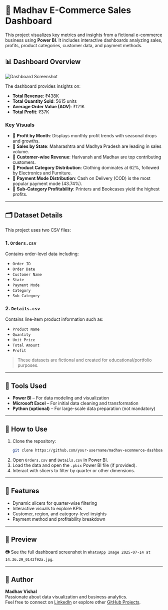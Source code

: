 
# 🛒 Madhav E-Commerce Sales Dashboard

This project visualizes key metrics and insights from a fictional e-commerce business using **Power BI**. It includes interactive dashboards analyzing sales, profits, product categories, customer data, and payment methods.

## 📊 Dashboard Overview

![Dashboard Screenshot](./WhatsApp%20Image%202025-07-14%20at%2014.36.29_0143f92a.jpg)

The dashboard provides insights on:

- **Total Revenue**: ₹438K  
- **Total Quantity Sold**: 5615 units  
- **Average Order Value (AOV)**: ₹121K  
- **Total Profit**: ₹37K  

### Key Visuals
- 🔹 **Profit by Month**: Displays monthly profit trends with seasonal drops and growths.
- 🔹 **Sales by State**: Maharashtra and Madhya Pradesh are leading in sales volume.
- 🔹 **Customer-wise Revenue**: Harivansh and Madhav are top contributing customers.
- 🔹 **Product Category Distribution**: Clothing dominates at 62%, followed by Electronics and Furniture.
- 🔹 **Payment Mode Distribution**: Cash on Delivery (COD) is the most popular payment mode (43.74%).
- 🔹 **Sub-Category Profitability**: Printers and Bookcases yield the highest profits.

---

## 🗂️ Dataset Details

This project uses two CSV files:

### 1. `Orders.csv`
Contains order-level data including:
- `Order ID`
- `Order Date`
- `Customer Name`
- `State`
- `Payment Mode`
- `Category`
- `Sub-Category`

### 2. `Details.csv`
Contains line-item product information such as:
- `Product Name`
- `Quantity`
- `Unit Price`
- `Total Amount`
- `Profit`

> These datasets are fictional and created for educational/portfolio purposes.

---

## 🧰 Tools Used

- **Power BI** – For data modeling and visualization
- **Microsoft Excel** – For initial data cleaning and transformation
- **Python (optional)** – For large-scale data preparation (not mandatory)

---

## 📁 How to Use

1. Clone the repository:
   ```bash
   git clone https://github.com/your-username/madhav-ecommerce-dashboard.git
   ```
2. Open `Orders.csv` and `Details.csv` in Power BI.
3. Load the data and open the `.pbix` Power BI file (if provided).
4. Interact with slicers to filter by quarter or other dimensions.

---

## 📌 Features

- Dynamic slicers for quarter-wise filtering
- Interactive visuals to explore KPIs
- Customer, region, and category-level insights
- Payment method and profitability breakdown

---

## 📸 Preview

📷 See the full dashboard screenshot in `WhatsApp Image 2025-07-14 at 14.36.29_0143f92a.jpg`.

---

## 👤 Author

**Madhav Vishal**  
Passionate about data visualization and business analytics.  
Feel free to connect on [LinkedIn](#) or explore other [GitHub Projects](#).


